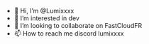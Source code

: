 - 👋 Hi, I’m @Lumixxxx
- 👀 I’m interested in dev
- 💞️ I’m looking to collaborate on FastCloudFR
- 📫 How to reach me  discord lumixxxx

<!---
Lumixxxx/Lumixxxx is a ✨ special ✨ repository because its `README.md` (this file) appears on your GitHub profile.
You can click the Preview link to take a look at your changes.
--->
